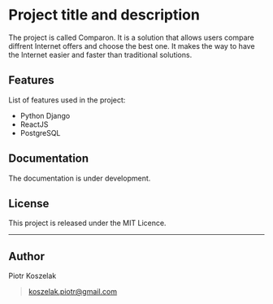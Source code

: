 # Project title and description

The project is called Comparon. 
It is a solution that allows users compare diffrent Internet offers and choose the best one.
It makes the way to have the Internet easier and faster than traditional solutions.


## Features

List of features used in the project:

* Python Django
* ReactJS
* PostgreSQL


## Documentation

The documentation is under development.


## License

This project is released under the MIT Licence.

---

## Author

Piotr Koszelak 
> koszelak.piotr@gmail.com